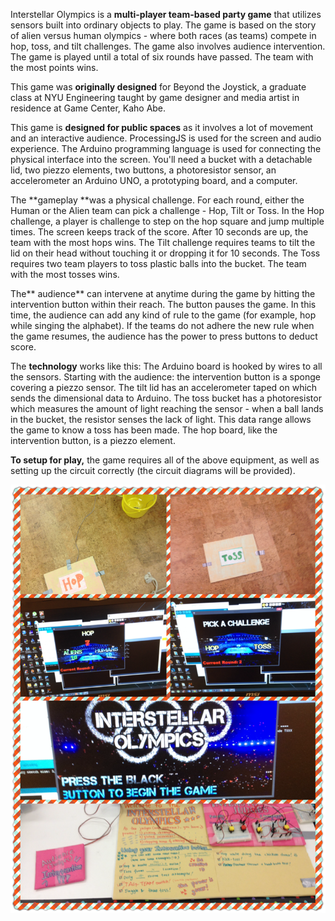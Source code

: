 

Interstellar Olympics is a **multi-player team-based party game** that utilizes sensors built into ordinary objects to play. The game is based on the story of alien versus human olympics - where both races (as teams) compete in hop, toss, and tilt challenges. The game also involves audience intervention. The game is played until a total of six rounds have passed. The team with the most points wins.

This game was **originally designed** for Beyond the Joystick, a graduate class at NYU Engineering taught by game designer and media artist in residence at Game Center, Kaho Abe.

This game is **designed for public spaces**  as it involves a lot of movement and an interactive audience. ProcessingJS is used for the screen and audio experience. The Arduino programming language is used  for connecting the physical interface into the screen. You'll need a bucket with a detachable lid, two piezzo elements, two buttons, a photoresistor sensor, an accelerometer an Arduino UNO, a prototyping board, and a computer.

The **gameplay **was a physical challenge. For each round, either the Human or the Alien team can pick a challenge - Hop, Tilt or Toss. In the Hop challenge, a player is challenge to step on the hop square and jump multiple times. The screen keeps track of the score. After 10 seconds are up, the team with the most hops wins. The Tilt challenge requires teams to tilt the lid on their head without touching it or dropping it for 10 seconds. The Toss requires two team players to toss plastic balls into the bucket. The team with the most tosses wins.

The** audience** can intervene at anytime during the game by hitting the intervention button within their reach. The button pauses the game. In this time, the audience can add any kind of rule to the game (for example, hop while singing the alphabet). If the teams do not adhere the new rule when the game resumes, the audience has the power to press buttons to deduct score.

The **technology** works like this: The Arduino board is hooked by wires to all the sensors. Starting with the audience: the intervention button is a sponge covering a piezzo sensor. The tilt lid has an accelerometer taped on which sends the dimensional data to Arduino. The toss bucket has a photoresistor which measures the amount of light reaching the sensor - when a ball lands in the bucket, the resistor senses the lack of light. This data range allows the game to know a toss has been made. The hop board, like the intervention button, is a piezzo element.

**To setup for play,** the game requires all of the above equipment, as well as setting up the circuit correctly (the circuit diagrams will be provided).

![alt tag](https://github.com/SugarOverflow/Alien-Olympics/blob/master/thegame.PNG)

